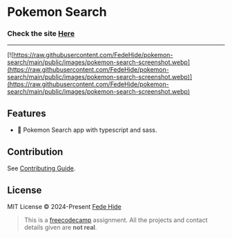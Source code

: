 # Pokemon Search

### Check the site [Here](https://fedehide.github.io/pokemon-search " Pokemon Search")

------------

[![https://raw.githubusercontent.com/FedeHide/pokemon-search/main/public/images/pokemon-search-screenshot.webp](https://raw.githubusercontent.com/FedeHide/pokemon-search/main/public/images/pokemon-search-screenshot.webp)](https://raw.githubusercontent.com/FedeHide/pokemon-search/main/public/images/pokemon-search-screenshot.webp)

## Features

- 🦖 Pokemon Search app with typescript and sass.

## Contribution

See [Contributing Guide](CONTRIBUTING.md).

## License

MIT License © 2024-Present [Fede Hide](https://github.com/FedeHide)

> This is a [freecodecamp](https://www.freecodecamp.org/ "freecodecamp") assignment. All the projects and contact details given are **not real**.